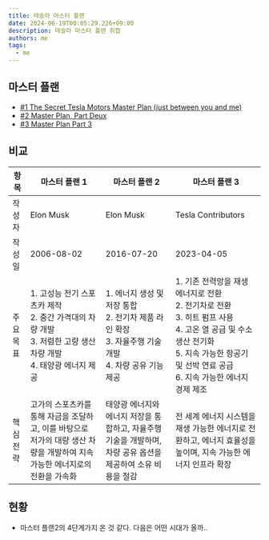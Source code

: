 ```yaml
---
title: 테슬라 마스터 플랜
date: 2024-06-19T00:05:29.226+09:00
description: 테슬라 마스터 플랜 취합
authors: me
tags:
  - me
---
```


## 마스터 플랜

- [#1 The Secret Tesla Motors Master Plan (just between you and me)](https://www.tesla.com/blog/secret-tesla-motors-master-plan-just-between-you-and-me)
- [#2 Master Plan, Part Deux](https://www.tesla.com/blog/master-plan-part-deux)
- [#3 Master Plan Part 3](https://www.tesla.com/blog/master-plan-part-3)

## 비교

| 항목      | 마스터 플랜 1                                                                                                               | 마스터 플랜 2                                                                                                 | 마스터 플랜 3                                                                                                                                                                                          |
| --------- | --------------------------------------------------------------------------------------------------------------------------- | ------------------------------------------------------------------------------------------------------------- | ------------------------------------------------------------------------------------------------------------------------------------------------------------------------------------------------------ |
| 작성자    | Elon Musk                                                                                                                   | Elon Musk                                                                                                     | Tesla Contributors                                                                                                                                                                                     |
| 작성일    | 2006-08-02                                                                                                                  | 2016-07-20                                                                                                    | 2023-04-05                                                                                                                                                                                             |
| 주요 목표 | 1. 고성능 전기 스포츠카 제작<br/>2. 중간 가격대의 차량 개발<br/>3. 저렴한 고량 생산 차량 개발<br/>4. 태양광 에너지 제공     | 1. 에너지 생성 및 저장 통합<br/>2. 전기차 제품 라인 확장<br/>3. 자율주행 기술 개발<br/>4. 차량 공유 기능 제공 | 1. 기존 전력망을 재생 에너지로 전환<br/>2. 전기차로 전환<br/>3. 히트 펌프 사용<br/>4. 고온 열 공급 및 수소 생산 전기화<br/>5. 지속 가능한 항공기 및 선박 연료 공급<br/>6. 지속 가능한 에너지 경제 제조 |
| 핵심 전략 | 고가의 스포츠카를 통해 자금을 조달하고, 이를 바탕으로 저가의 대량 생산 차량을 개발하여 지속 가능한 에너지로의 전환을 가속화 | 태양광 에너지와 에너지 저장을 통합하고, 자율주행 기술을 개발하며, 차량 공유 옵션을 제공하여 소유 비용을 절감  | 전 세계 에너지 시스템을 재생 가능한 에너지로 전환하고, 에너지 효율성을 높이며, 지속 가능한 에너지 인프라 확장                                                                                          |

## 현황

- 마스터 플랜2의 4단계가지 온 것 같다. 다음은 어떤 시대가 올까..
